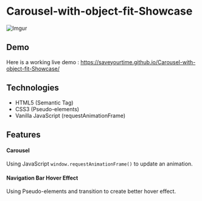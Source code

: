 # Carousel-with-object-fit-Showcase

![Imgur](https://i.imgur.com/zjtEGuw.png)

## Demo

Here is a working live demo : https://saveyourtime.github.io/Carousel-with-object-fit-Showcase/

## Technologies

- HTML5 (Semantic Tag)
- CSS3 (Pseudo-elements)
- Vanilla JavaScript (request​Animation​Frame)

## Features

#### Carousel
Using JavaScript `window​.request​Animation​Frame()` to update an animation.
#### Navigation Bar Hover Effect
Using Pseudo-elements and transition to create better hover effect.<br/>
